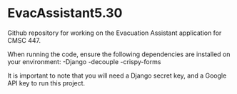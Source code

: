 # EvacAssistant5.30
Github repository for working on the Evacuation Assistant application for CMSC 447.

When running the code, ensure the following dependencies are installed on your environment:
	-Django
	-decouple
	-crispy-forms

It is important to note that you will need a Django secret key, and a Google API key to run this project.